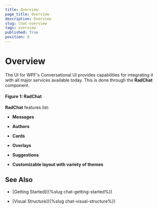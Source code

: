 ```yaml
---
title: Overview
page_title: Overview
description: Overview
slug: chat-overview
tags: overview
published: True
position: 0
---
```


# Overview

The UI for WPF's Conversational UI provides capabilities for integrating it with all major services available today. This is done through the __RadChat__ component.  

#### __Figure 1: RadChat__

__RadChat__ features list:

* __Messages__

* __Authors__

* __Cards__

* __Overlays__

* __Suggestions__

* __Customizable layout with variety of themes__

## See Also

* [Getting Started]({%slug chat-getting-started%})

* [Visual Structure]({%slug chat-visual-structure%})




 


